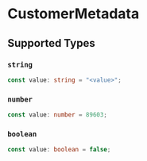 # CustomerMetadata


## Supported Types

### `string`

```typescript
const value: string = "<value>";
```

### `number`

```typescript
const value: number = 89603;
```

### `boolean`

```typescript
const value: boolean = false;
```

